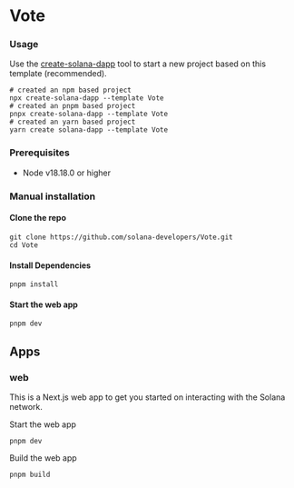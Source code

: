 # Vote

### Usage

Use the [create-solana-dapp](https://github.com/solana-developers/create-solana-dapp) tool to start a new project based on this template (recommended).

```shell
# created an npm based project
npx create-solana-dapp --template Vote
# created an pnpm based project
pnpx create-solana-dapp --template Vote
# created an yarn based project
yarn create solana-dapp --template Vote
```

### Prerequisites

-   Node v18.18.0 or higher

### Manual installation

#### Clone the repo

```shell
git clone https://github.com/solana-developers/Vote.git
cd Vote
```

#### Install Dependencies

```shell
pnpm install
```

#### Start the web app

```
pnpm dev
```

## Apps

### web

This is a Next.js web app to get you started on interacting with the Solana network.

Start the web app

```shell
pnpm dev
```

Build the web app

```shell
pnpm build
```
